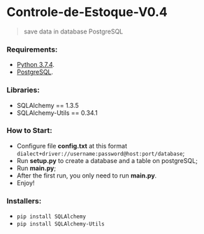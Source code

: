 # Controle-de-Estoque-V0.4
> save data in database PostgreSQL

### Requirements:
- [Python 3.7.4](https://www.python.org/).
- [PostgreSQL](https://www.postgresql.org/download/).

### Libraries:
- SQLAlchemy == 1.3.5
- SQLAlchemy-Utils == 0.34.1

### How to Start: 
- Configure file **config.txt** at this format `dialect+driver://username:password@host:port/database`;
- Run **setup.py** to create a database and a table on postgreSQL;
- Run **main.py**;
- After the first run, you only need to run **main.py**.
- Enjoy!

### Installers:
- `pip install SQLAlchemy`
- `pip install SQLAlchemy-Utils`


